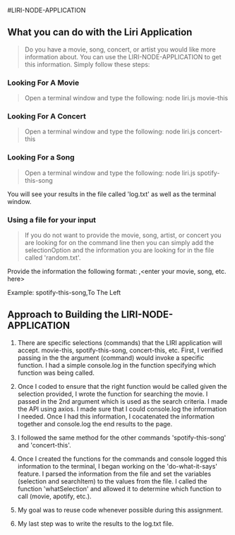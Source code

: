 #LIRI-NODE-APPLICATION

## What you can do with the Liri Application

> Do you have a movie, song, concert, or artist you would like more information about.
> You can use the LIRI-NODE-APPLICATION to get this information. 
> Simply follow these steps:

### Looking For A Movie

> Open a terminal window and type the following:
> node liri.js movie-this *<enter your movie name here>* 

### Looking For A Concert

> Open a terminal window and type the following: 
> node liri.js concert-this *<enter your concert or artist name here>*

### Looking For a Song

> Open a terminal window and type the following: 
> node liri.js spotify-this-song *<enter your song here>*

You will see your results in the file called 'log.txt' as well as the terminal window.

### Using a file for your input

> If you do not want to provide the movie, song, artist, or concert you are looking 
for on the command line then you can simply add the selectionOption and the information
you are looking for in the file called 'random.txt'. 

Provide the information the following format:
<enter your selection option here>,<enter your movie, song, etc. here>

Example: spotify-this-song,To The Left

## Approach to Building the LIRI-NODE-APPLICATION

1) There are specific selections (commands) that the LIRI application will accept.
movie-this, spotify-this-song, concert-this, etc. First, I verified passing in the 
the argument (command) would invoke a specific function. I had a simple console.log 
in the function specifying which function was being called. 

2) Once I coded to ensure that the right function would be called given the selection
provided, I wrote the function for searching the movie. I passed in the 2nd argument which 
is used as the search criteria. I made the API using axios. I made sure that I could
console.log the information I needed. Once I had this information, I cocatenated the
information together and console.log the end results to the page.

3) I followed the same method for the other commands 'spotify-this-song' and 'concert-this'.

4) Once I created the functions for the commands and console logged this information to the terminal,
I began working on the 'do-what-it-says' feature. I parsed the information from the file and
set the variables (selection and searchItem) to the values from the file. I called the
function 'whatSelection' and allowed it to determine which function to call (movie, apotify, etc.).

5) My goal was to reuse code whenever possible during this assignment. 

6) My last step was to write the results to the log.txt file. 




